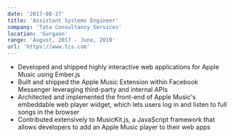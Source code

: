 ```yaml
---
date: '2017-08-27'
title: 'Assistant Systems Engineer'
company: 'Tata Consultancy Services'
location: 'Gurgaon'
range: 'August, 2017 - June, 2019'
url: 'https://www.tcs.com'
---
```


- Developed and shipped highly interactive web applications for Apple Music using Ember.js
- Built and shipped the Apple Music Extension within Facebook Messenger leveraging third-party and internal APIs
- Architected and implemented the front-end of Apple Music's embeddable web player widget, which lets users log in and listen to full songs in the browser
- Contributed extensively to MusicKit.js, a JavaScript framework that allows developers to add an Apple Music player to their web apps